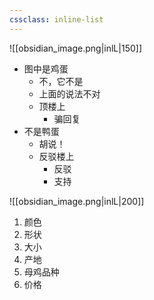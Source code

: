 ```yaml
---
cssclass: inline-list
---
```

![[obsidian_image.png|inlL|150]]

- 图中是鸡蛋
	- 不，它不是
	- 上面的说法不对
	- 顶楼上
		- 骗回复
- 不是鸭蛋
	- 胡说！
	- 反驳楼上
		- 反驳
		- 支持

![[obsidian_image.png|inlL|200]]
1. 颜色
2. 形状
3. 大小
4. 产地
5. 母鸡品种
6. 价格